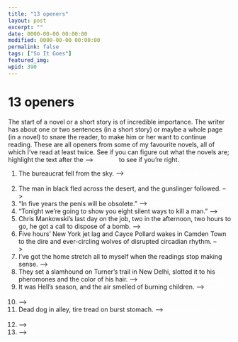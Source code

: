 ```yaml
---
title: "13 openers"
layout: post
excerpt: ""
date: 0000-00-00 00:00:00
modified: 0000-00-00 00:00:00
permalink: false
tags: ["So It Goes"]
featured_img: 
wpid: 390
---
```


# 13 openers

The start of a novel or a short story is of incredible importance. The writer has about one or two sentences (in a short story) or maybe a whole page (in a novel) to snare the reader, to make him or her want to continue reading. These are all openers from some of my favourite novels, all of which I’ve read at least twice. See if you can figure out what the novels are; highlight the text after the –&gt; <span style="color: #fff;">like this</span> to see if you’re right.

1. The bureaucrat fell from the sky. –&gt;<span style="color: #fff;">Stations of the Tide, by Michael Swanwick</span>
2. The man in black fled across the desert, and the gunslinger followed. –&gt;<span style="color: #fff;">The Gunslinger, by Stephen King</span>
3. “In five years the penis will be obsolete.” –&gt;<span style="color: #fff;">Steel Beach, by John Varley</span>
4. “Tonight we’re going to show you eight silent ways to kill a man.” –&gt;
5. Chris Mankowski’s last day on the job, two in the afternoon, two hours to go, he got a call to dispose of a bomb. –&gt;
6. Five hours’ New York jet lag and Cayce Pollard wakes in Camden Town to the dire and ever-circling wolves of disrupted circadian rhythm. –&gt;<span style="color: #fff;">*Pattern Recognition*, by William Gibson</span>
7. I’ve got the home stretch all to myself when the readings stop making sense. –&gt;
8. They set a slamhound on Turner’s trail in New Delhi, slotted it to his pheromones and the color of his hair. –&gt;<span style="color: #fff;">*Count Zero*, by William Gibson</span>
9. It was Hell’s season, and the air smelled of burning children. –&gt;<span style="color: #fff;">*Gone South*, by Robert R. McCammonn</span>
10. –&gt;<span style="color: #fff;"> by</span>
11. Dead dog in alley, tire tread on burst stomach. –&gt;<span style="color: #fff;">*Watchmen*, by Alan Moore</span>
12. –&gt;<span style="color: #fff;"> by</span>
13. –&gt;<span style="color: #fff;"> by</span>